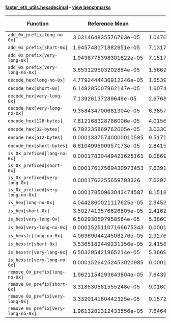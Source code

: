 #### [faster_eth_utils.hexadecimal](https://github.com/BobTheBuidler/faster-eth-utils/blob/BobTheBuidler-patch-2/faster_eth_utils/hexadecimal.py) - [view benchmarks](https://github.com/BobTheBuidler/faster-eth-utils/blob/BobTheBuidler-patch-2/benchmarks/test_hexadecimal_benchmarks.py)

| Function | Reference Mean | Faster Mean | % Change | Speedup (%) | x Faster | Faster |
|----------|---------------|-------------|----------|-------------|----------|--------|
| `add_0x_prefix[long-no-0x]` | 3.031464835576763e-05 | 1.0476721082456287e-05 | 65.44% | 189.35% | 2.89x | ✅ |
| `add_0x_prefix[short-0x]` | 1.945748171882951e-05 | 7.131787303894107e-06 | 63.35% | 172.83% | 2.73x | ✅ |
| `add_0x_prefix[very-long-0x]` | 1.9436775398301622e-05 | 7.151752034995205e-06 | 63.21% | 171.78% | 2.72x | ✅ |
| `add_0x_prefix[very-long-no-0x]` | 3.653129503202864e-05 | 1.5662154913653174e-05 | 57.13% | 133.25% | 2.33x | ✅ |
| `decode_hex[long-no-0x]` | 4.7792444436912246e-05 | 1.653903763010086e-05 | 65.39% | 188.97% | 2.89x | ✅ |
| `decode_hex[short-0x]` | 6.148285007962147e-05 | 1.607438285931124e-05 | 73.86% | 282.49% | 3.82x | ✅ |
| `decode_hex[very-long-0x]` | 7.13926137289649e-05 | 2.6768078338300475e-05 | 62.51% | 166.71% | 2.67x | ✅ |
| `decode_hex[very-long-no-0x]` | 9.358434700681304e-05 | 6.385757881847261e-05 | 31.76% | 46.55% | 1.47x | ✅ |
| `encode_hex[128-bytes]` | 7.812168328786006e-05 | 4.015683277611206e-05 | 48.60% | 94.54% | 1.95x | ✅ |
| `encode_hex[32-bytes]` | 6.792335869762005e-05 | 3.0330348585845152e-05 | 55.35% | 123.95% | 2.24x | ✅ |
| `encode_hex[512-bytes]` | 0.00013375740000010585 | 9.517162035115304e-05 | 28.85% | 40.54% | 1.41x | ✅ |
| `encode_hex[short-bytes]` | 6.610499590957173e-05 | 2.841502939576282e-05 | 57.02% | 132.64% | 2.33x | ✅ |
| `is_0x_prefixed[long-no-0x]` | 0.00017830449421625161 | 8.086966508736038e-05 | 54.65% | 120.48% | 2.20x | ✅ |
| `is_0x_prefixed[short-0x]` | 0.00017617569430973453 | 7.639135455083241e-05 | 56.64% | 130.62% | 2.31x | ✅ |
| `is_0x_prefixed[very-long-0x]` | 0.0001762255659793326 | 7.629207520798255e-05 | 56.71% | 130.99% | 2.31x | ✅ |
| `is_0x_prefixed[very-long-no-0x]` | 0.00017850963043474587 | 8.15186821956352e-05 | 54.33% | 118.98% | 2.19x | ✅ |
| `is_hex[long-no-0x]` | 4.0442860021117625e-05 | 2.945317482574706e-05 | 27.17% | 37.31% | 1.37x | ✅ |
| `is_hex[short-0x]` | 3.5027413576626805e-05 | 2.4162384188910452e-05 | 31.02% | 44.97% | 1.45x | ✅ |
| `is_hex[very-long-0x]` | 6.502930597958564e-05 | 5.3860996178407243e-05 | 17.17% | 20.74% | 1.21x | ✅ |
| `is_hex[very-long-no-0x]` | 0.00015251107166675343 | 0.00014137994660338147 | 7.30% | 7.87% | 1.08x | ✅ |
| `is_hexstr[long-no-0x]` | 4.0636904424508276e-05 | 2.927671172284432e-05 | 27.96% | 38.80% | 1.39x | ✅ |
| `is_hexstr[short-0x]` | 3.5365182449231156e-05 | 2.4158734374238898e-05 | 31.69% | 46.39% | 1.46x | ✅ |
| `is_hexstr[very-long-0x]` | 6.503295421965214e-05 | 5.366999814123184e-05 | 17.47% | 21.17% | 1.21x | ✅ |
| `is_hexstr[very-long-no-0x]` | 0.00015264252453020985 | 0.00014135942405807942 | 7.39% | 7.98% | 1.08x | ✅ |
| `remove_0x_prefix[long-no-0x]` | 1.9621154293643804e-05 | 7.643980938666112e-06 | 61.04% | 156.69% | 2.57x | ✅ |
| `remove_0x_prefix[short-0x]` | 3.318530581555248e-05 | 9.016016299478805e-06 | 72.83% | 268.07% | 3.68x | ✅ |
| `remove_0x_prefix[very-long-0x]` | 3.332014180442325e-05 | 9.157215724977873e-06 | 72.52% | 263.87% | 3.64x | ✅ |
| `remove_0x_prefix[very-long-no-0x]` | 1.9613281312433556e-05 | 7.646430413233479e-06 | 61.01% | 156.50% | 2.57x | ✅ |

